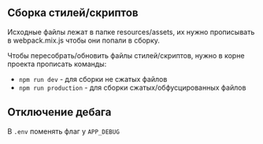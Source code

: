 ## Сборка стилей/скриптов
Исходные файлы лежат в папке resources/assets, их нужно прописывать в webpack.mix.js чтобы они попали в сборку. 

Чтобы пересобрать/обновить файлы стилей/скриптов, нужно в корне проекта прописать команды:

* `npm run dev` - для сборки не сжатых файлов 
* `npm run production` - для сборки сжатых/обфусцированных файлов

## Отключение дебага
В `.env` поменять флаг у `APP_DEBUG`
